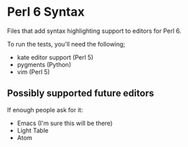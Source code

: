 # Perl 6 Syntax

Files that add syntax highlighting support to editors for Perl 6.

To run the tests, you'll need the following;

  - kate editor support (Perl 5)
  - pygments (Python)
  - vim (Perl 5)

## Possibly supported future editors

If enough people ask for it:

  - Emacs (I'm sure this will be there)
  - Light Table
  - Atom
